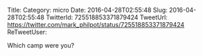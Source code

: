 Title: 
Category: micro
Date: 2016-04-28T02:55:48
Slug: 2016-04-28T02:55:48
TwitterId: 725518853371879424
TweetUrl: https://twitter.com/mark_philpot/status/725518853371879424
ReTweetUser: 

Which camp were you?